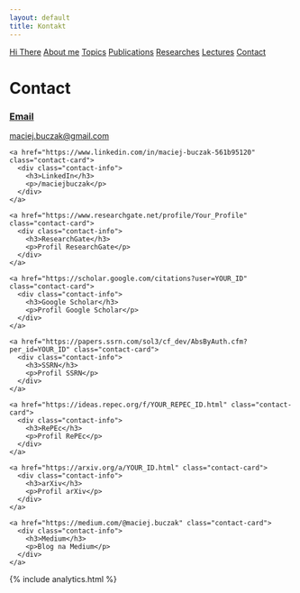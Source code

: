 ```yaml
---
layout: default
title: Kontakt
---
```

<div id="myMenu">
  <a href="/" class="menu-option">Hi There</a>
  <a href="/about" class="menu-option">About me</a>
  <a href="/topics" class="menu-option">Topics</a>
  <a href="/publications" class="menu-option">Publications</a>
  <a href="/researches" class="menu-option">Researches</a>
  <a href="/conferences" class="menu-option">Lectures</a>
  <a href="/contact" class="menu-option">Contact</a>
</div>
<div class="square"></div>
<div class="square1"></div>
<div class="square2"></div>
<div class="square-big"></div>
<div class="contact-container">
  <h1 class="section-title">Contact</h1>
  
  <div class="contact-grid">
    <a href="mailto:maciej.buczak@gmail.com" class="contact-card">
      <div class="contact-info">
        <h3>Email</h3>
        <p>maciej.buczak@gmail.com</p>
      </div>
    </a>

    <a href="https://www.linkedin.com/in/maciej-buczak-561b95120" class="contact-card">
      <div class="contact-info">
        <h3>LinkedIn</h3>
        <p>/maciejbuczak</p>
      </div>
    </a>

    <a href="https://www.researchgate.net/profile/Your_Profile" class="contact-card">
      <div class="contact-info">
        <h3>ResearchGate</h3>
        <p>Profil ResearchGate</p>
      </div>
    </a>

    <a href="https://scholar.google.com/citations?user=YOUR_ID" class="contact-card">
      <div class="contact-info">
        <h3>Google Scholar</h3>
        <p>Profil Google Scholar</p>
      </div>
    </a>

    <a href="https://papers.ssrn.com/sol3/cf_dev/AbsByAuth.cfm?per_id=YOUR_ID" class="contact-card">
      <div class="contact-info">
        <h3>SSRN</h3>
        <p>Profil SSRN</p>
      </div>
    </a>

    <a href="https://ideas.repec.org/f/YOUR_REPEC_ID.html" class="contact-card">
      <div class="contact-info">
        <h3>RePEc</h3>
        <p>Profil RePEc</p>
      </div>
    </a>

    <a href="https://arxiv.org/a/YOUR_ID.html" class="contact-card">
      <div class="contact-info">
        <h3>arXiv</h3>
        <p>Profil arXiv</p>
      </div>
    </a>

    <a href="https://medium.com/@maciej.buczak" class="contact-card">
      <div class="contact-info">
        <h3>Medium</h3>
        <p>Blog na Medium</p>
      </div>
    </a>
  </div>
</div>

{% include analytics.html %}
